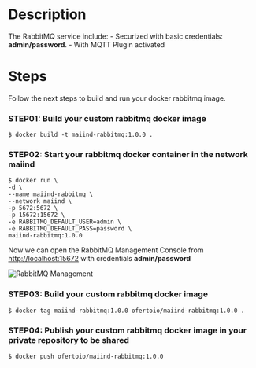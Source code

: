 # Description
The RabbitMQ service include:
    - Securized with basic credentials: **admin/password**.
    - With MQTT Plugin activated

# Steps 
Follow the next steps to build and run your docker rabbitmq image.

### STEP01: Build your custom rabbitmq docker image
 ```
$ docker build -t maiind-rabbitmq:1.0.0 .
 ```

 ### STEP02: Start your rabbitmq docker container in the network maiind
  ```
$ docker run \
-d \
--name maiind-rabbitmq \
--network maiind \
-p 5672:5672 \
-p 15672:15672 \
-e RABBITMQ_DEFAULT_USER=admin \
-e RABBITMQ_DEFAULT_PASS=password \
maiind-rabbitmq:1.0.0
 ```

Now we can open the RabbitMQ Management Console from [http://localhost:15672](http://localhost:15672) with credentials **admin/password**

![RabbitMQ Management](../captures/rabbitmq-management.png "RabbitMQ Management")

### STEP03: Build your custom rabbitmq docker image
 ```
$ docker tag maiind-rabbitmq:1.0.0 ofertoio/maiind-rabbitmq:1.0.0 .
 ```

### STEP04: Publish your custom rabbitmq docker image in your private repository to be shared
 ```
$ docker push ofertoio/maiind-rabbitmq:1.0.0
 ```
